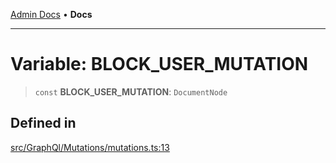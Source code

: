 [Admin Docs](/) • **Docs**

***

# Variable: BLOCK\_USER\_MUTATION

> `const` **BLOCK\_USER\_MUTATION**: `DocumentNode`

## Defined in

[src/GraphQl/Mutations/mutations.ts:13](https://github.com/PalisadoesFoundation/talawa-admin/blob/main/src/GraphQl/Mutations/mutations.ts#L13)
